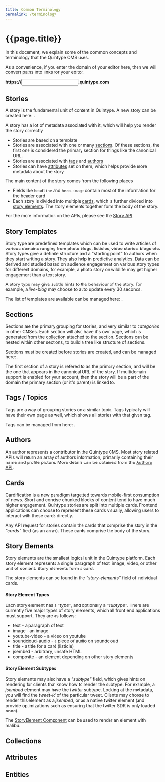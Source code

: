 ```yaml
---
title: Common Terminology
permalink: /terminology
---
```

# {{page.title}}

In this document, we explain some of the common concepts and terminology that the Quintype CMS uses.

As a convenience, if you enter the domain of your editor here, then we will convert paths into links for your editor.

<b>https://<input id="publisher-name"/>.quintype.com</b>

## Stories

A story is the fundamental unit of content in Quintype. A new story can be created here: <span data-editor-path="/story/new"></span>.

A story has a lot of metadata associated with it, which will help you render the story correctly
* Stories are based on a [template](#story-templates)
* Stories are associated with one or many [sections](#sections). Of these sections, the first one is considered the primary section for things like the canonical URL.
* Stories are associated with [tags](#tags) and [authors](#authors)
* Stories can have [attributes](#attributes) set on them, which helps provide more metadata about the story

The main content of the story comes from the following places
* Fields like `headline` and `hero-image` contain most of the information for the header card
* Each story is divided into multiple [cards](#cards), which is further divided into [story elements](#story-elements). The story elements together form the body of the story.

For the more information on the APIs, please see the [Story API](https://developers.quintype.com/quintype-node-backend/Story.html)

## Story Templates

Story type are predefined templates which can be used to write articles of various domains ranging from photo blogs, listicles, video stories, blogs etc. Story types give a definite structure and a "starting point" to authors when they start writing a story. They also help in predictive analytics. Data can be derived and studied based on audience engagement on various story types for different domains, for example, a photo story on wildlife may get higher engagement than a text story.

A story type may give subtle hints to the behaviour of the story. For example, a *live-blog* may choose to auto update every 30 seconds.

The list of templates are available can be managed here: <span data-editor-path="/settings/configure/story-templates"></span>.

## Sections

Sections are the primary grouping for stories, and very similar to *categories* in other CMSes. Each section will also have it's own page, which is generated from the [collection](#collections) attached to the section. Sections can be nested within other sections, to build a tree like structure of sections.

Sections must be created before stories are created, and can be managed here: <span data-editor-path="/manage/sections"></span>.

The first section of a story is refered to as the primary section, and will be the one that appears in the canonical URL of the story. If multidomain support is enabled for your account, then the story will be a part of the domain the primary section (or it's parent) is linked to.

## Tags / Topics

Tags are a way of grouping stories on a similar topic. Tags typically will have their own page as well, which shows all stories with that given tag.

Tags can be managed from here: <span data-editor-path="/manage/tags"></span>.

## Authors

An author represents a contributor in the Quintype CMS. Most story related APIs will return an array of authors information, primarily containing their name and profile picture. More details can be obtained from the [Authors API](https://developers.quintype.com/quintype-node-backend/Author.html).

## Cards

Cardification is a new paradigm targetted towards mobile-first consumption of news. Short and concise chunked blocks of content tend to have much higher engagement. Quintype stories are split into multiple cards. Frontend applications can choose to represent these cards visually, allowing users to interact with these cards directly.

Any API request for stories contain the cards that comprise the story in the *"cards"* field (as an array). These cards comprise the body of the story.

## Story Elements

Story elements are the smallest logical unit in the Quintype platform. Each story element represents a single paragraph of text, image, video, or other unit of content. Story elements form a card.

The story elements can be found in the *"story-elements"* field of individual cards.

#### Story Element Types

Each story element has a *"type"*, and optionally a *"subtype"*. There are currently five major types of story elements, which all front end applications must support. They are as follows:

* text - a paragraph of text
* image - an image
* youtube-video - a video on youtube
* soundcloud-audio - a piece of audio on soundcloud
* title - a title for a card (listicle)
* jsembed - arbitrary, unsafe HTML
* composite - an element depending on other story elements

#### Story Element Subtypes

Story elements may also have a *"subtype"* field, which gives hints on rendering for clients that know how to render the subtype. For example, a *jsembed* element may have the *twitter* subtype. Looking at the metadata, you will find the *tweet-id* of the particular tweet. Clients may choose to render this element as a *jsembed*, or as a native twitter element (and provide optimizations such as ensuring that the twitter SDK is only loaded once).

The [StoryElement Component](https://developers.quintype.com/quintype-node-components/StoryElement.html) can be used to render an element with malibu.

## Collections

## Attributes

## Entities
